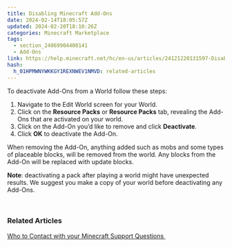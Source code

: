 ```yaml
---
title: Disabling Minecraft Add-Ons
date: 2024-02-14T18:05:57Z
updated: 2024-02-20T18:10:26Z
categories: Minecraft Marketplace
tags:
  - section_24069904400141
  - Add-Ons
link: https://help.minecraft.net/hc/en-us/articles/24121220131597-Disabling-Minecraft-Add-Ons
hash:
  h_01HPMWNYWKKGY1REXNWEV1NMVD: related-articles
---
```


To deactivate Add-Ons from a World follow these steps:

1.  Navigate to the Edit World screen for your World.
2.  Click on the **Resource Packs** or **Resource Packs** tab, revealing the Add-Ons that are activated on your world.
3.  Click on the Add-On you’d like to remove and click **Deactivate**.
4.  Click **OK** to deactivate the Add-On.

When removing the Add-On, anything added such as mobs and some types of placeable blocks, will be removed from the world. Any blocks from the Add-On will be replaced with update blocks.

**Note**: deactivating a pack after playing a world might have unexpected results. We suggest you make a copy of your world before deactivating any Add-Ons. 

 

### Related Articles

[Who to Contact with your Minecraft Support Questions ](../Performance-Troubleshooting/Who-to-contact-with-your-Minecraft-support-questions.md)
